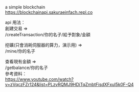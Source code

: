 a simple blockchain<br>
https://blockchainapi.sakuraeinfach.repl.co

api 用法：<br>
創建交易 =><br>
/createTransaction/你的名子/給予對象/金額<br>

挖礦(只會消耗伺服器的算力，演示用) =><br>
/mine/你的名子<br>

查看現有金額 =><br>
/getbalance/你的名子<br>
參考資料：<br>
https://www.youtube.com/watch?v=zVqczFZr124&list=PLzvRQMJ9HDiTqZmbtFisdXFxul5k0F-Q4
